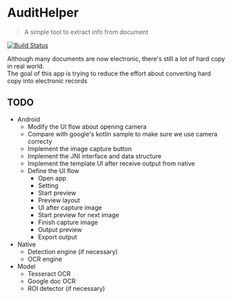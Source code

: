# AuditHelper
> A simple tool to extract info from document

[![Build Status](https://travis-ci.com/NickLi0605/AuditHelper.svg?branch=master)](https://travis-ci.com/NickLi0605/AuditHelper)

Although many documents are now electronic, there's still a lot of hard copy in real world.  
The goal of this app is trying to reduce the effort about converting hard copy into electronic records 

## TODO

* Android
  * Modify the UI flow about opening camera
  * Compare with google's kotlin sample to make sure we use camera correcty
  * Implement the image capture button
  * Implement the JNI interface and data structure
  * Implement the template UI after receive output from native
  * Define the UI flow
    * Open app
    * Setting
    * Start preview
    * Preview layout
    * UI after capture image
    * Start preview for next image
    * Finish capture image
    * Output preview
    * Export output
* Native
  * Detection engine (if necessary)
  * OCR engine
* Model
  * Tesseract OCR
  * Google doc OCR
  * ROI detector (if necessary)
